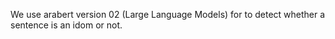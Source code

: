 We use arabert version 02 (Large Language Models) for to detect whether a sentence is an idom or not.
